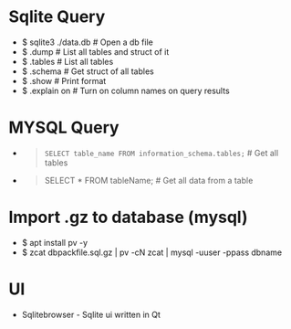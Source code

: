Sqlite Query
=====
* $ sqlite3 ./data.db # Open a db file
* $ .dump             # List all tables and struct of it
* $ .tables           # List all tables
* $ .schema           # Get struct of all tables
* $ .show                    # Print format
* $ .explain on              # Turn on column names on query results

MYSQL Query
=====
* > `SELECT table_name FROM information_schema.tables;` # Get all tables
* > SELECT * FROM tableName; # Get all data from a table

Import .gz to database (mysql)
=====
* $ apt install pv -y
* $ zcat dbpackfile.sql.gz | pv -cN zcat | mysql -uuser -ppass dbname

UI
=====
* Sqlitebrowser - Sqlite ui written in Qt
